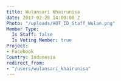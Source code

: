 ```yaml
---
title: Wulansari Khairunisa
date: 2017-02-28 14:00:00 Z
Photo: "/uploads/HOT_ID_Staff_Wulan.png"
Member Type:
  Is Staff: false
  Is Voting Member: true
Project:
- Facebook
Country: Indonesia
redirect_from:
- "/users/wulansari_khairunisa"
---
```


